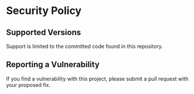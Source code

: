 # Security Policy

## Supported Versions

Support is limited to the committed code found in this repository.

## Reporting a Vulnerability

If you find a vulnerability with this project, please submit a pull request with your proposed fix.
